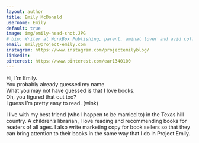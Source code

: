 ```yaml
---
layout: author
title: Emily McDonald
username: Emily
default: true
image: img/emily-head-shot.JPG
# bio: Writer at WorkBox Publishing, parent, aminal lover and avid coffee drinker.
email: emily@project-emily.com
instagram: https://www.instagram.com/projectemilyblog/
linkedin:
pinterest: https://www.pinterest.com/ear1340100
---
```


Hi, I’m Emily.  
You probably already guessed my name.  
What you may not have guessed is that I love books.  
Oh, you figured that out too?  
I guess I’m pretty easy to read. (wink)

I live with my best friend (who I happen to be married to) in the Texas hill country. A children’s librarian, I love reading and recommending books for readers of all ages. I also write marketing copy for book sellers so that they can bring attention to their books in the same way that I do in Project Emily.

